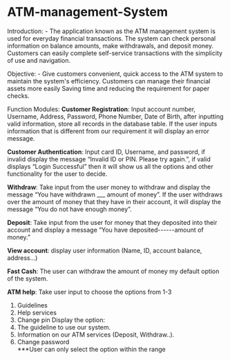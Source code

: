 # ATM-management-System
Introduction: -
The application known as the ATM management system is used for everyday financial transactions. The system can check personal information on balance amounts, make withdrawals, and deposit money. Customers can easily complete self-service transactions with the simplicity of use and navigation.

Objective: -
Give customers convenient, quick access to the ATM system to maintain the system's efficiency.
Customers can manage their financial assets more easily
Saving time and reducing the requirement for paper checks.

Function Modules: 
**Customer Registration**: Input account number, Username, Address, Password, Phone Number, Date of Birth, after inputting valid information, store all records in the database table. If the user inputs information that is different from our requirement it will display an error message. 

**Customer Authentication**: Input card ID, Username, and password, if invalid display the message “Invalid ID or PIN. Please try again.”, if valid displays “Login Successful” then it will show us all the options and other functionality for the user to decide.  

**Withdraw**: Take input from the user money to withdraw and display the message “You have withdrawn ___ amount of money”. If the user withdraws over the amount of money that they have in their account, it will display the message “You do not have enough money”. 

**Deposit**: Take input from the user for money that they deposited into their account and display a message “You have deposited------amount of money.”  

**View account**: display user information (Name, ID, account balance, address...) 

**Fast Cash**: The user can withdraw the amount of money my default option of the system. 

**ATM help**: Take user input to choose the options from 1-3 
  1. Guidelines 
  2. Help services 
  3. Change pin 
  Display the option: 
  1. The guideline to use our system. 
  2. Information on our ATM services (Deposit, Withdraw..). 
  3. Change password  
  ***User can only select the option within the range 
  
   
